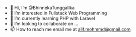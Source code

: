 - 👋 Hi, I’m @BhinnekaTunggalIka
- 👀 I’m interested in Fullstack Web Programming
- 🌱 I’m currently learning PHP with Laravel
- 💞️ I’m looking to collaborate on ...
- 📫 How to reach me email me at alif.mohmmd@gmail.com

<!---
BhinnekaTunggalIka/BhinnekaTunggalIka is a ✨ special ✨ repository because its `README.md` (this file) appears on your GitHub profile.
You can click the Preview link to take a look at your changes.
--->
